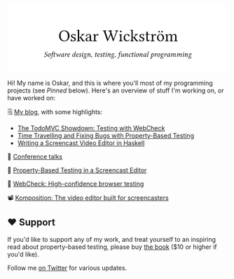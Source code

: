 ![Banner](https://github.com/owickstrom/owickstrom/raw/master/banner.png)

Hi! My name is Oskar, and this is where you'll most of my programming
projects (see _Pinned_ below). Here's an overview of stuff I'm working on, or
have worked on:

🗒️ [My blog](https://wickstrom.tech/writing.html), with some highlights:

- [The TodoMVC Showdown: Testing with WebCheck](https://wickstrom.tech/programming/2020/07/02/the-todomvc-showdown-testing-with-webcheck.html)
- [Time Travelling and Fixing Bugs with Property-Based Testing](https://wickstrom.tech/programming/2019/11/17/time-travelling-and-fixing-bugs-with-property-based-testing.html)
- [Writing a Screencast Video Editor in Haskell](https://wickstrom.tech/programming/2018/10/26/writing-a-screencast-video-editor-in-haskell.html)

🎤 [Conference talks](https://wickstrom.tech/talks.html)

📖 [Property-Based Testing in a Screencast Editor](https://leanpub.com/property-based-testing-in-a-screencast-editor)

🧪 [WebCheck: High-confidence browser testing](https://webcheck.tools/)

📽️ [Komposition: The video editor built for screencasters](https://owickstrom.github.io/komposition/)

## ❤️ Support

If you'd like to support any of my work, and treat yourself to an inspiring
read about property-based testing, please buy [the book](https://leanpub.com/property-based-testing-in-a-screencast-editor) ($10 or higher if you'd like).

Follow me [on Twitter](https://twitter.com/owickstrom) for various updates.